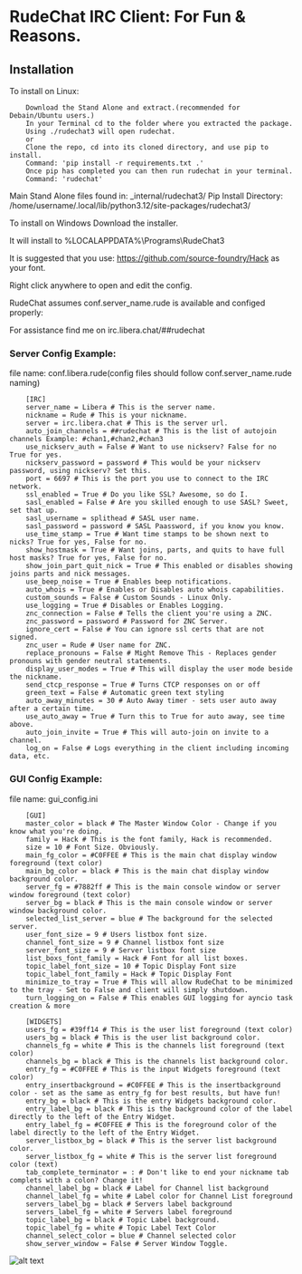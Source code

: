 # RudeChat IRC Client: For Fun & Reasons.
## Installation    
To install on Linux:

        Download the Stand Alone and extract.(recommended for Debain/Ubuntu users.)
        In your Terminal cd to the folder where you extracted the package.
        Using ./rudechat3 will open rudechat. 
        or
        Clone the repo, cd into its cloned directory, and use pip to install. 
        Command: 'pip install -r requirements.txt .'
        Once pip has completed you can then run rudechat in your terminal. 
        Command: 'rudechat'

Main Stand Alone files found in: \_internal\/rudechat3\/
Pip Install Directory: \/home\/username\/.local\/lib\/python3.12\/site-packages\/rudechat3\/

To install on Windows Download the installer.

It will install to %LOCALAPPDATA%\Programs\RudeChat3

It is suggested that you use: https://github.com/source-foundry/Hack as your font.

Right click anywhere to open and edit the config.

RudeChat assumes conf.server_name.rude is available and configed properly:

For assistance find me on irc.libera.chat/##rudechat

### Server Config Example:

file name: conf.libera.rude(config files should follow conf.server_name.rude naming)

        [IRC]
        server_name = Libera # This is the server name. 
        nickname = Rude # This is your nickname.
        server = irc.libera.chat # This is the server url. 
        auto_join_channels = ##rudechat # This is the list of autojoin channels Example: #chan1,#chan2,#chan3
        use_nickserv_auth = False # Want to use nickserv? False for no True for yes.
        nickserv_password = password # This would be your nickserv password, using nickserv? Set this.
        port = 6697 # This is the port you use to connect to the IRC network. 
        ssl_enabled = True # Do you like SSL? Awesome, so do I. 
        sasl_enabled = False # Are you skilled enough to use SASL? Sweet, set that up. 
        sasl_username = splithead # SASL user name. 
        sasl_password = password # SASL Paassword, if you know you know. 
        use_time_stamp = True # Want time stamps to be shown next to nicks? True for yes, False for no. 
        show_hostmask = True # Want joins, parts, and quits to have full host masks? True for yes, False for no. 
        show_join_part_quit_nick = True # This enabled or disables showing joins parts and nick messages. 
        use_beep_noise = True # Enables beep notifications. 
        auto_whois = True # Enables or Disables auto whois capabilities. 
        custom_sounds = False # Custom Sounds - Linux Only.
        use_logging = True # Disables or Enables Logging. 
        znc_connection = False # Tells the client you're using a ZNC. 
        znc_password = password # Password for ZNC Server. 
        ignore_cert = False # You can ignore ssl certs that are not signed. 
        znc_user = Rude # User name for ZNC. 
        replace_pronouns = False # Might Remove This - Replaces gender pronouns with gender neutral statements.
        display_user_modes = True # This will display the user mode beside the nickname. 
        send_ctcp_response = True # Turns CTCP responses on or off
        green_text = False # Automatic green text styling
        auto_away_minutes = 30 # Auto Away timer - sets user auto away after a certain time.
        use_auto_away = True # Turn this to True for auto away, see time above.
        auto_join_invite = True # This will auto-join on invite to a channel. 
        log_on = False # Logs everything in the client including incoming data, etc. 

### GUI Config Example:

file name: gui_config.ini

        [GUI]
        master_color = black # The Master Window Color - Change if you know what you're doing. 
        family = Hack # This is the font family, Hack is recommended. 
        size = 10 # Font Size. Obviously. 
        main_fg_color = #C0FFEE # This is the main chat display window foreground (text color)
        main_bg_color = black # This is the main chat display window background color.
        server_fg = #7882ff # This is the main console window or server window foreground (text color)
        server_bg = black # This is the main console window or server window background color.
        selected_list_server = blue # The background for the selected server.
        user_font_size = 9 # Users listbox font size.
        channel_font_size = 9 # Channel listbox font size
        server_font_size = 9 # Server listbox font size
        list_boxs_font_family = Hack # Font for all list boxes.
        topic_label_font_size = 10 # Topic Display Font size
        topic_label_font_family = Hack # Topic Display Font
        minimize_to_tray = True # This will allow RudeChat to be minimized to the tray - Set to False and client will simply shutdown.
        turn_logging_on = False # This enables GUI logging for ayncio task creation & more
        
        [WIDGETS]
        users_fg = #39ff14 # This is the user list foreground (text color)
        users_bg = black # This is the user list background color. 
        channels_fg = white # This is the channels list foreground (text color)
        channels_bg = black # This is the channels list background color. 
        entry_fg = #C0FFEE # This is the input Widgets foreground (text color)
        entry_insertbackground = #C0FFEE # This is the insertbackground color - set as the same as entry_fg for best results, but have fun!
        entry_bg = black # This is the entry Widgets background color. 
        entry_label_bg = black # This is the background color of the label directly to the left of the Entry Widget. 
        entry_label_fg = #C0FFEE # This is the foreground color of the label directly to the left of the Entry Widget.
        server_listbox_bg = black # This is the server list background color. 
        server_listbox_fg = white # This is the server list foreground color (text)
        tab_complete_terminator = : # Don't like to end your nickname tab complets with a colon? Change it!
        channel_label_bg = black # Label for Channel list background
        channel_label_fg = white # Label color for Channel List foreground
        servers_label_bg = black # Servers label background
        servers_label_fg = white # Servers label foreground 
        topic_label_bg = black # Topic Label background. 
        topic_label_fg = white # Topic Label Text Color
        channel_select_color = blue # Channel selected color
        show_server_window = False # Server Window Toggle. 

![alt text](https://i.imgur.com/f9dlI4M.png)
